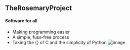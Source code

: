 ## TheRosemaryProject
#### Software for all
- Making programming easier
- A simple, fuss-free process
- Taking the {} of C and the simplicity of Python
![image](https://user-images.githubusercontent.com/116349156/216062086-0a31683b-374c-45e9-938d-8ceed52aea2b.png)
